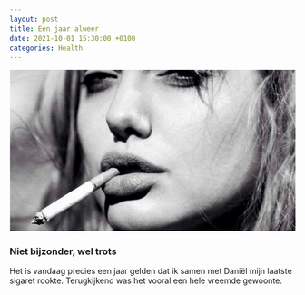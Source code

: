 ```yaml
---
layout: post
title: Een jaar alweer
date: 2021-10-01 15:30:00 +0100
categories: Health
---
```


![roken](../assets/hotsmoke.png)  

### Niet bijzonder, wel trots

Het is vandaag precies een jaar gelden dat ik samen met Daniël mijn laatste sigaret rookte. Terugkijkend was het vooral een hele vreemde gewoonte.

<script>
var montharray=new Array("Jan","Feb","Mar","Apr","May","Jun","Jul","Aug","Sep","Oct","Nov","Dec")
function countup(yr,m,d){
var today=new Date()
var todayy=today.getYear()
if (todayy < 1000)
todayy+=1900
var todaym=today.getMonth()
var todayd=today.getDate()
var todaystring=montharray[todaym]+" "+todayd+", "+todayy
var paststring=montharray[m-1]+" "+d+", "+yr
var difference=(Math.round((Date.parse(todaystring)-Date.parse(paststring))/(24*60*60*1000))*1)
difference+=" dagen"
document.write("We blijven doortellen. We zitten nu op "+difference+".")
}
//enter the count up date using the format year/month/day
countup(2020,10,01)
</script>
